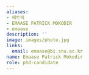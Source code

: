```yaml
---
aliases:
- 패트릭
- EMAASE PATRICK MOKODIR
- emaase
description: ''
image: images/photo.jpg
links:
  email: emaase@bi.snu.ac.kr
name: Emaase Patrick Mokodir
role: phd-candidate
---
```


